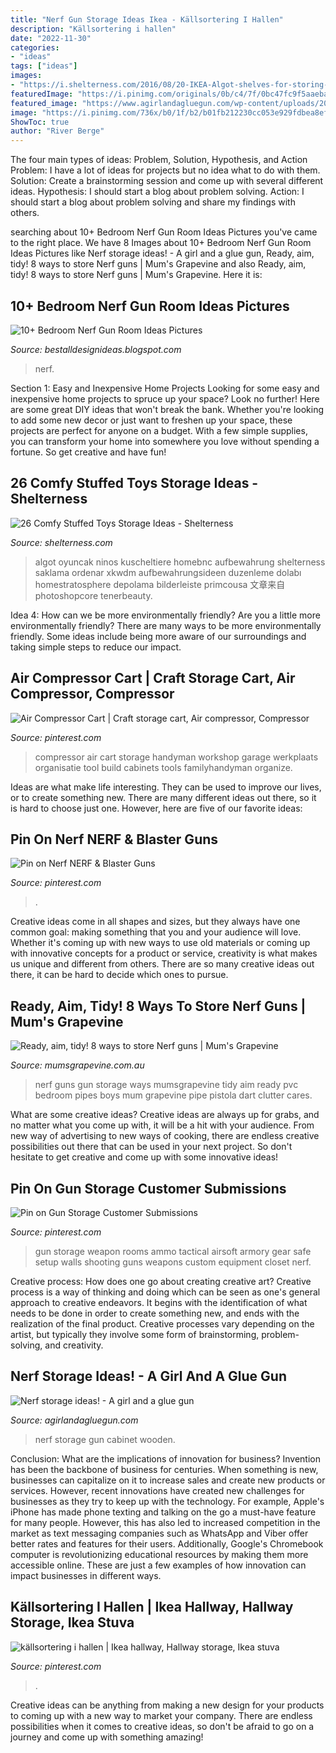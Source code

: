 ```yaml
---
title: "Nerf Gun Storage Ideas Ikea - Källsortering I Hallen"
description: "Källsortering i hallen"
date: "2022-11-30"
categories:
- "ideas"
tags: ["ideas"]
images:
- "https://i.shelterness.com/2016/08/20-IKEA-Algot-shelves-for-storing-kids-toys.jpg"
featuredImage: "https://i.pinimg.com/originals/0b/c4/7f/0bc47fc9f5aaebaba832b088b4bcf20c.jpg"
featured_image: "https://www.agirlandagluegun.com/wp-content/uploads/2016/02/0904c7b4fa1607cf031033bfc5e196be.jpg"
image: "https://i.pinimg.com/736x/b0/1f/b2/b01fb212230cc053e929fdbea8efddbf.jpg"
ShowToc: true
author: "River Berge"
---
```



The four main types of ideas: Problem, Solution, Hypothesis, and Action
Problem: I have a lot of ideas for projects but no idea what to do with them.
Solution: Create a brainstorming session and come up with several different ideas.
Hypothesis: I should start a blog about problem solving.
Action: I should start a blog about problem solving and share my findings with others.

	

		
searching about 10+ Bedroom Nerf Gun Room Ideas Pictures you've came to the right place. We have 8 Images about 10+ Bedroom Nerf Gun Room Ideas Pictures like Nerf storage ideas! - A girl and a glue gun, Ready, aim, tidy! 8 ways to store Nerf guns | Mum&#039;s Grapevine and also Ready, aim, tidy! 8 ways to store Nerf guns | Mum&#039;s Grapevine. Here it is:
		
    
## 10+ Bedroom Nerf Gun Room Ideas Pictures

<img loading=lazy src="https://i.pinimg.com/originals/e7/7a/ef/e77aefc11ae9e9e5a7fd6532a0755f75.jpg" onerror="this.onerror=null;this.src='https://tse1.mm.bing.net/th?id=OIP.iicaUlBNQpw5C7JusxPumgHaFj&amp;pid=15.1';" alt="10+ Bedroom Nerf Gun Room Ideas Pictures">

_Source: bestalldesignideas.blogspot.com_

>nerf. 

	

Section 1: Easy and Inexpensive Home Projects
Looking for some easy and inexpensive home projects to spruce up your space? Look no further! Here are some great DIY ideas that won't break the bank.
Whether you're looking to add some new decor or just want to freshen up your space, these projects are perfect for anyone on a budget. With a few simple supplies, you can transform your home into somewhere you love without spending a fortune. So get creative and have fun!

    
## 26 Comfy Stuffed Toys Storage Ideas - Shelterness

<img loading=lazy src="https://i.shelterness.com/2016/08/20-IKEA-Algot-shelves-for-storing-kids-toys.jpg" onerror="this.onerror=null;this.src='https://tse4.mm.bing.net/th?id=OIP.VJ4jWP_fk-OJ8u_x-ZE2OwHaJ4&amp;pid=15.1';" alt="26 Comfy Stuffed Toys Storage Ideas - Shelterness">

_Source: shelterness.com_

>algot oyuncak ninos kuscheltiere homebnc aufbewahrung shelterness saklama ordenar xkwdm aufbewahrungsideen duzenleme dolabı homestratosphere depolama bilderleiste primcousa 文章来自 photoshopcore tenerbeauty. 

	

Idea 4: How can we be more environmentally friendly?
Are you a little more environmentally friendly? There are many ways to be more environmentally friendly. Some ideas include being more aware of our surroundings and taking simple steps to reduce our impact.

    
## Air Compressor Cart | Craft Storage Cart, Air Compressor, Compressor

<img loading=lazy src="https://i.pinimg.com/736x/d0/d6/52/d0d652920210690242d01b160cb056d0.jpg" onerror="this.onerror=null;this.src='https://tse4.mm.bing.net/th?id=OIP.8I49cK1H02JU18HHNkJcpQHaHa&amp;pid=15.1';" alt="Air Compressor Cart | Craft storage cart, Air compressor, Compressor">

_Source: pinterest.com_

>compressor air cart storage handyman workshop garage werkplaats organisatie tool build cabinets tools familyhandyman organize. 

	

Ideas are what make life interesting. They can be used to improve our lives, or to create something new. There are many different ideas out there, so it is hard to choose just one. However, here are five of our favorite ideas: 

    
## Pin On Nerf NERF &amp; Blaster Guns

<img loading=lazy src="https://i.pinimg.com/736x/38/cc/50/38cc50d8535a74f571885504ad39f5fd.jpg" onerror="this.onerror=null;this.src='https://tse1.mm.bing.net/th?id=OIP.nGKQnrTWsGB1YP1EWrZANQHaFS&amp;pid=15.1';" alt="Pin on Nerf NERF &amp; Blaster Guns">

_Source: pinterest.com_

>. 

	

Creative ideas come in all shapes and sizes, but they always have one common goal: making something that you and your audience will love. Whether it's coming up with new ways to use old materials or coming up with innovative concepts for a product or service, creativity is what makes us unique and different from others. There are so many creative ideas out there, it can be hard to decide which ones to pursue.

    
## Ready, Aim, Tidy! 8 Ways To Store Nerf Guns | Mum&#039;s Grapevine

<img loading=lazy src="http://mumsgrapevine.com.au/site/wp-content/uploads/2016/09/nerf-gun-storage-pvc-pipes.jpg" onerror="this.onerror=null;this.src='https://tse3.mm.bing.net/th?id=OIP.2WKJpa9w0A1apgu2IprzFgHaKQ&amp;pid=15.1';" alt="Ready, aim, tidy! 8 ways to store Nerf guns | Mum&#039;s Grapevine">

_Source: mumsgrapevine.com.au_

>nerf guns gun storage ways mumsgrapevine tidy aim ready pvc bedroom pipes boys mum grapevine pipe pistola dart clutter cares. 

	

What are some creative ideas?
Creative ideas are always up for grabs, and no matter what you come up with, it will be a hit with your audience. From new way of advertising to new ways of cooking, there are endless creative possibilities out there that can be used in your next project. So don't hesitate to get creative and come up with some innovative ideas!

    
## Pin On Gun Storage Customer Submissions

<img loading=lazy src="https://i.pinimg.com/originals/0b/c4/7f/0bc47fc9f5aaebaba832b088b4bcf20c.jpg" onerror="this.onerror=null;this.src='https://tse2.mm.bing.net/th?id=OIP.OeZLglgd9cUQ2SR6gdbIhQHaJ4&amp;pid=15.1';" alt="Pin on Gun Storage Customer Submissions">

_Source: pinterest.com_

>gun storage weapon rooms ammo tactical airsoft armory gear safe setup walls shooting guns weapons custom equipment closet nerf. 

	

Creative process: How does one go about creating creative art?
Creative process is a way of thinking and doing which can be seen as one's general approach to creative endeavors. It begins with the identification of what needs to be done in order to create something new, and ends with the realization of the final product. Creative processes vary depending on the artist, but typically they involve some form of brainstorming, problem-solving, and creativity.

    
## Nerf Storage Ideas! - A Girl And A Glue Gun

<img loading=lazy src="https://www.agirlandagluegun.com/wp-content/uploads/2016/02/0904c7b4fa1607cf031033bfc5e196be.jpg" onerror="this.onerror=null;this.src='https://tse1.mm.bing.net/th?id=OIP.OBGMFHI53kUW9Tuu9PYSsAHaIV&amp;pid=15.1';" alt="Nerf storage ideas! - A girl and a glue gun">

_Source: agirlandagluegun.com_

>nerf storage gun cabinet wooden. 

	

Conclusion: What are the implications of innovation for business?
Invention has been the backbone of business for centuries. When something is new, businesses can capitalize on it to increase sales and create new products or services. However, recent innovations have created new challenges for businesses as they try to keep up with the technology. For example, Apple's iPhone has made phone texting and talking on the go a must-have feature for many people. However, this has also led to increased competition in the market as text messaging companies such as WhatsApp and Viber offer better rates and features for their users. Additionally, Google's Chromebook computer is revolutionizing educational resources by making them more accessible online. These are just a few examples of how innovation can impact businesses in different ways.

    
## Källsortering I Hallen | Ikea Hallway, Hallway Storage, Ikea Stuva

<img loading=lazy src="https://i.pinimg.com/736x/b0/1f/b2/b01fb212230cc053e929fdbea8efddbf.jpg" onerror="this.onerror=null;this.src='https://tse2.mm.bing.net/th?id=OIP.ai-aNsPSeKzBNJnKsohmtgHaHa&amp;pid=15.1';" alt="källsortering i hallen | Ikea hallway, Hallway storage, Ikea stuva">

_Source: pinterest.com_

>. 

	

Creative ideas can be anything from making a new design for your products to coming up with a new way to market your company. There are endless possibilities when it comes to creative ideas, so don't be afraid to go on a journey and come up with something amazing!

